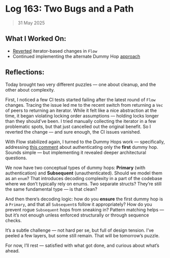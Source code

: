 # Log 163: Two Bugs and a Path

> 31 May 2025

## What I Worked On:

- [Reverted](https://github.com/lightningdevkit/rust-lightning/pull/3639#issuecomment-2924804538)
  iterator-based changes in `Flow`
- Continued implementing the alternate Dummy Hop
  [approach](https://github.com/shaavan/rust-lightning/commits/dummy-10)

## Reflections:

Today brought two very different puzzles — one about cleanup, and the other
about complexity.

First, I noticed a few CI tests started failing after the latest round of `Flow`
changes. Tracing the issue led me to the recent switch from returning a `Vec` of
peers to returning an iterator. While it felt like a nice abstraction at the
time, it began violating locking order assumptions — holding locks longer than
they should’ve been. I tried manually collecting the iterator in a few
problematic spots, but that just cancelled out the original benefit. So I
reverted the change — and sure enough, the CI issues vanished.

With Flow stabilized again, I turned to the Dummy Hops work — specifically,
addressing
[this comment](https://github.com/lightningdevkit/rust-lightning/pull/3726#discussion_r2109702042)
about authenticating only the **first** dummy hop. Sounds simple — but
implementing it revealed deeper architectural questions.

We now have two conceptual types of dummy hops: **Primary** (with
authentication) and **Subsequent** (unauthenticated). Should we model them as an
`enum`? That introduces decoding complexity in a part of the codebase where we
don’t typically rely on enums. Two separate structs? They’re still the same
fundamental type — is that clean?

And then there’s decoding logic: how do you **ensure** the first dummy hop is a
`Primary`, and that all `Subsequent`s follow it appropriately? How do you
prevent rogue `Subsequent` hops from sneaking in? Pattern matching helps — but
it’s not enough unless enforced structurally or through sequence checks.

It’s a subtle challenge — not hard per se, but full of design tension. I’ve
peeled a few layers, but some still remain. That will be tomorrow’s puzzle.

For now, I’ll rest — satisfied with what got done, and curious about what’s
ahead.
